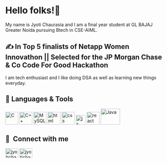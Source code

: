 



# Hello folks!👋

My name is Jyoti Chaurasia and I am a final year student at GL BAJAJ Greater Noida pursuing Btech in CSE-AIML. 

## &#x270d; In Top 5 finalists of Netapp Women Innovathon || Selected for the JP Morgan Chase & Co Code For Good Hackathon 

I am tech enthusiast and I like doing DSA as well as learning new things everyday.


## 🔧 Languages & Tools
<p align='Justify'>
   <img src="https://upload.wikimedia.org/wikipedia/commons/1/19/C_Logo.png" alt="C" width="40" height="40">
   <img src="https://upload.wikimedia.org/wikipedia/commons/1/18/ISO_C%2B%2B_Logo.svg" alt="C++" width="40" height="40">
   <img src="https://cdn.iconscout.com/icon/free/png-512/free-mysql-logo-icon-download-in-svg-png-gif-file-formats--technology-social-media-company-brand-vol-5-pack-logos-icons-3030165.png?f=webp&w=512" alt="MySQL" width="40" height="40">
  <img src="https://upload.wikimedia.org/wikipedia/commons/thumb/6/61/HTML5_logo_and_wordmark.svg/2048px-HTML5_logo_and_wordmark.svg.png" alt="html" width="40" height="40">
  <img src='https://upload.wikimedia.org/wikipedia/commons/thumb/d/d5/CSS3_logo_and_wordmark.svg/1200px-CSS3_logo_and_wordmark.svg.png' alt="css" width="40" height="40">
  <img src='https://upload.wikimedia.org/wikipedia/commons/6/6a/JavaScript-logo.png' height='30' width='auto' alt="js">
   <img src="https://upload.wikimedia.org/wikipedia/commons/thumb/a/a7/React-icon.svg/1280px-React-icon.svg.png" alt="react" width="auto" height="40/>
   <img src="https://upload.wikimedia.org/wikipedia/commons/c/c3/Python-logo-notext.svg" alt="Python" width="40" height="40">
   <img src="https://i.pinimg.com/originals/79/5e/bb/795ebb5f4a470cd7242136237f61fc53.png" alt="Java" width="60" height="50">
</p>






## 🔗 &nbsp;**Connect with me**
<p align="left">
<a href="https://twitter.com/3101Jyoti" target="blank"><img align="center" src="https://raw.githubusercontent.com/rahuldkjain/github-profile-readme-generator/master/src/images/icons/Social/twitter.svg" alt="jyotichaurasia" height="30" width="40" /></a>
<a href="https://www.linkedin.com/in/jyoti-chaurasia-33713518b" target="blank"><img align="center" src="https://raw.githubusercontent.com/rahuldkjain/github-profile-readme-generator/master/src/images/icons/Social/linked-in-alt.svg" alt="jyotichaurasia" height="30" width="40" /></a>




[1.1]: https://i.imgur.com/Vahbdkj.png (linkedin icon)


